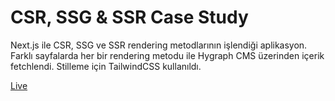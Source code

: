 # CSR, SSG & SSR Case Study

Next.js ile CSR, SSG ve SSR rendering metodlarının işlendiği aplikasyon. Farklı sayfalarda her bir rendering metodu ile Hygraph CMS üzerinden içerik fetchlendi. Stilleme için TailwindCSS kullanıldı.

[Live](https://ycc-render-case.vercel.app/)
